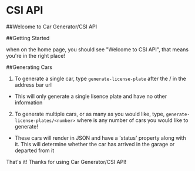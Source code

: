 # CSI API

##Welcome to Car Generator/CSI API

##Getting Started

when on the home page, you should see "Welcome to CSI API", that means you're in the right place!

##Generating Cars

1) To generate a single car, type `generate-license-plate` after the / in the address bar url
- This will only generate a single lisence plate and have no other information
2) To generate multiple cars, or as many as you would like, type, `generate-license-plates/<number>` where <number> is any number of cars you would like to generate!
- These cars will render in JSON and have a 'status' property along with it. This will determine whether the car has arrived in the garage or departed from it

That's it! Thanks for using Car Generator/CSI API!
